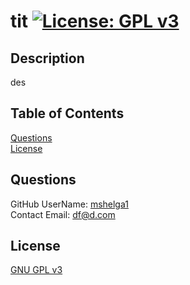 # tit   [![License: GPL v3](https://img.shields.io/badge/License-GPLv3-blue.svg)](https://www.gnu.org/licenses/gpl-3.0)  

## Description   
  des   

## Table of Contents   
[Questions](#questions)  
[License](#license)  
  
## Questions  
GitHub UserName: [mshelga1](https://github.com/mshelga1)   
Contact Email: df@d.com  

## License  
[GNU GPL v3](https://www.gnu.org/licenses/gpl-3.0)  

